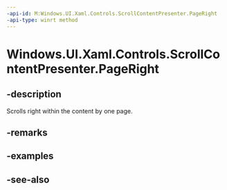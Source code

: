 ```yaml
---
-api-id: M:Windows.UI.Xaml.Controls.ScrollContentPresenter.PageRight
-api-type: winrt method
---
```


<!-- Method syntax
public void PageRight()
-->

# Windows.UI.Xaml.Controls.ScrollContentPresenter.PageRight

## -description
Scrolls right within the content by one page.



## -remarks

## -examples

## -see-also
